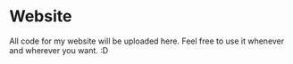 # Website
All code for my website will be uploaded here. Feel free to use it whenever and wherever you want. :D
